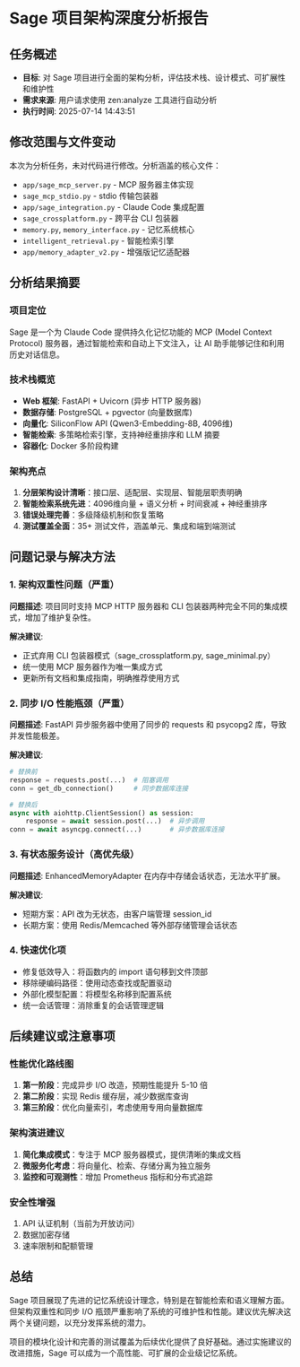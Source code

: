 # Sage 项目架构深度分析报告

## 任务概述
- **目标**: 对 Sage 项目进行全面的架构分析，评估技术栈、设计模式、可扩展性和维护性
- **需求来源**: 用户请求使用 zen:analyze 工具进行自动分析
- **执行时间**: 2025-07-14 14:43:51

## 修改范围与文件变动
本次为分析任务，未对代码进行修改。分析涵盖的核心文件：
- `app/sage_mcp_server.py` - MCP 服务器主体实现
- `sage_mcp_stdio.py` - stdio 传输包装器
- `app/sage_integration.py` - Claude Code 集成配置
- `sage_crossplatform.py` - 跨平台 CLI 包装器
- `memory.py`, `memory_interface.py` - 记忆系统核心
- `intelligent_retrieval.py` - 智能检索引擎
- `app/memory_adapter_v2.py` - 增强版记忆适配器

## 分析结果摘要

### 项目定位
Sage 是一个为 Claude Code 提供持久化记忆功能的 MCP (Model Context Protocol) 服务器，通过智能检索和自动上下文注入，让 AI 助手能够记住和利用历史对话信息。

### 技术栈概览
- **Web 框架**: FastAPI + Uvicorn (异步 HTTP 服务器)
- **数据存储**: PostgreSQL + pgvector (向量数据库)
- **向量化**: SiliconFlow API (Qwen3-Embedding-8B, 4096维)
- **智能检索**: 多策略检索引擎，支持神经重排序和 LLM 摘要
- **容器化**: Docker 多阶段构建

### 架构亮点
1. **分层架构设计清晰**：接口层、适配层、实现层、智能层职责明确
2. **智能检索系统先进**：4096维向量 + 语义分析 + 时间衰减 + 神经重排序
3. **错误处理完善**：多级降级机制和恢复策略
4. **测试覆盖全面**：35+ 测试文件，涵盖单元、集成和端到端测试

## 问题记录与解决方法

### 1. 架构双重性问题（严重）
**问题描述**: 项目同时支持 MCP HTTP 服务器和 CLI 包装器两种完全不同的集成模式，增加了维护复杂性。

**解决建议**:
- 正式弃用 CLI 包装器模式（sage_crossplatform.py, sage_minimal.py）
- 统一使用 MCP 服务器作为唯一集成方式
- 更新所有文档和集成指南，明确推荐使用方式

### 2. 同步 I/O 性能瓶颈（严重）
**问题描述**: FastAPI 异步服务器中使用了同步的 requests 和 psycopg2 库，导致并发性能极差。

**解决建议**:
```python
# 替换前
response = requests.post(...)  # 阻塞调用
conn = get_db_connection()     # 同步数据库连接

# 替换后
async with aiohttp.ClientSession() as session:
    response = await session.post(...)  # 异步调用
conn = await asyncpg.connect(...)       # 异步数据库连接
```

### 3. 有状态服务设计（高优先级）
**问题描述**: EnhancedMemoryAdapter 在内存中存储会话状态，无法水平扩展。

**解决建议**:
- 短期方案：API 改为无状态，由客户端管理 session_id
- 长期方案：使用 Redis/Memcached 等外部存储管理会话状态

### 4. 快速优化项
- 修复低效导入：将函数内的 import 语句移到文件顶部
- 移除硬编码路径：使用动态查找或配置驱动
- 外部化模型配置：将模型名称移到配置系统
- 统一会话管理：消除重复的会话管理逻辑

## 后续建议或注意事项

### 性能优化路线图
1. **第一阶段**：完成异步 I/O 改造，预期性能提升 5-10 倍
2. **第二阶段**：实现 Redis 缓存层，减少数据库查询
3. **第三阶段**：优化向量索引，考虑使用专用向量数据库

### 架构演进建议
1. **简化集成模式**：专注于 MCP 服务器模式，提供清晰的集成文档
2. **微服务化考虑**：将向量化、检索、存储分离为独立服务
3. **监控和可观测性**：增加 Prometheus 指标和分布式追踪

### 安全性增强
1. API 认证机制（当前为开放访问）
2. 数据加密存储
3. 速率限制和配额管理

## 总结
Sage 项目展现了先进的记忆系统设计理念，特别是在智能检索和语义理解方面。但架构双重性和同步 I/O 瓶颈严重影响了系统的可维护性和性能。建议优先解决这两个关键问题，以充分发挥系统的潜力。

项目的模块化设计和完善的测试覆盖为后续优化提供了良好基础。通过实施建议的改进措施，Sage 可以成为一个高性能、可扩展的企业级记忆系统。
